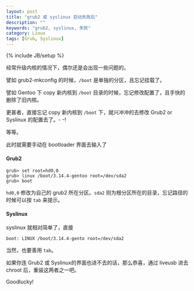 ```yaml
---
layout: post
title: "grub2 或 syslinux 启动失败后"
description: ""
keywords: "grub2, syslinux, 失败"
category: Linux
tags: [Grub, Syslinux]
---
```

{% include JB/setup %}

经常升级内核的情况下，偶尔还是会出现一些问题的。

譬如 grub2-mkconfig 的时候，`/boot` 是单独的分区，且忘记挂载了。

譬如 Gentoo 下 copy 新内核到 `/boot` 目录的时候，忘记修改配置了，且手快的删除了旧内核。

更甚者，直接忘记 copy 新内核到 `/boot` 下，就兴冲冲的去修改 Grub2 or Syslinux 的配置去了。- -!

等等。

<!-- more -->
此时就需要手动在 bootloader 界面去输入了

#### Grub2

```
grub> set root=hd0,0
grub> linux /boot/3.14.4-gentoo root=/dev/sda2
grub> boot
```

`hd0,0` 修改为自己的 grub2 所在分区。`sda2` 则为根分区所在的目录，忘记路径的时候可以按 `tab` 来提示。

#### Syslinux

syslinux 就相对简单了，直接

    boot: LINUX /boot/3.14.4-gento root=/dev/sda2

当然，也要善用 `tab`。

如果你连 Grub2 或 Syslinux的界面也进不去的话，那么恭喜，通过 liveusb 进去 chroot 后，重装这两者之一吧。

Goodlucky!
